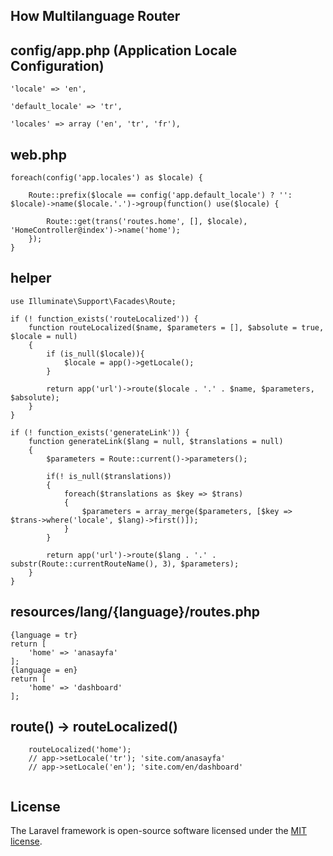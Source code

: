## How Multilanguage Router

## config/app.php (Application Locale Configuration)

    'locale' => 'en',

    'default_locale' => 'tr',

    'locales' => array ('en', 'tr', 'fr'),

## web.php
```
foreach(config('app.locales') as $locale) {

    Route::prefix($locale == config('app.default_locale') ? '': $locale)->name($locale.'.')->group(function() use($locale) {

        Route::get(trans('routes.home', [], $locale), 'HomeController@index')->name('home');
    });
}

```
## helper
```
use Illuminate\Support\Facades\Route;

if (! function_exists('routeLocalized')) {
    function routeLocalized($name, $parameters = [], $absolute = true, $locale = null)
    {
        if (is_null($locale)){
            $locale = app()->getLocale();
        }

        return app('url')->route($locale . '.' . $name, $parameters, $absolute);
    }
}

if (! function_exists('generateLink')) {
    function generateLink($lang = null, $translations = null)
    {
        $parameters = Route::current()->parameters();

        if(! is_null($translations))
        {
            foreach($translations as $key => $trans)
            {
                $parameters = array_merge($parameters, [$key => $trans->where('locale', $lang)->first()]);
            }
        }

        return app('url')->route($lang . '.' . substr(Route::currentRouteName(), 3), $parameters);
    }
}
```
## resources/lang/{language}/routes.php
```
{language = tr}
return [
    'home' => 'anasayfa'
];
{language = en}
return [
    'home' => 'dashboard'
];
```
## route() -> routeLocalized()
```
    routeLocalized('home');
    // app->setLocale('tr'); 'site.com/anasayfa'
    // app->setLocale('en'); 'site.com/en/dashboard'
   
```
## License

The Laravel framework is open-source software licensed under the [MIT license](https://opensource.org/licenses/MIT).
